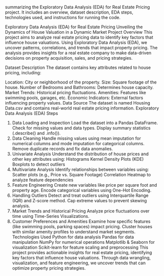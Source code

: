 summarizing the Exploratory Data Analysis (EDA) for Real Estate Pricing project. It includes an overview, dataset description, EDA steps, technologies used, and instructions for running the code.

Exploratory Data Analysis (EDA) for Real Estate Pricing
Unveiling the Dynamics of House Valuation in a Dynamic Market
Project Overview
This project aims to analyze real estate pricing data to identify key factors that influence house valuations. Using Exploratory Data Analysis (EDA), we uncover patterns, correlations, and trends that impact property pricing. The analysis provides insights for a real estate company to make data-driven decisions on property acquisition, sales, and pricing strategies.

Dataset Description
The dataset contains key attributes related to house pricing, including:

Location: City or neighborhood of the property.
Size: Square footage of the house.
Number of Bedrooms and Bathrooms: Determines house capacity.
Market Trends: Historical pricing fluctuations.
Amenities: Features like swimming pools, garages, etc.
Economic Indicators: External factors influencing property values.
Data Source
The dataset is named Housing Data.csv and contains real-world real estate pricing information.
Exploratory Data Analysis (EDA) Steps
1. Data Loading and Inspection
Load the dataset into a Pandas DataFrame.
Check for missing values and data types.
Display summary statistics (.describe() and .info()).
2. Data Cleaning
Handle missing values using mean imputation for numerical columns and mode imputation for categorical columns.
Remove duplicate records and fix data anomalies.
3. Univariate Analysis
Understand the distribution of house prices and other key attributes using:
Histograms
Kernel Density Plots (KDE)
Boxplots to detect outliers
4. Multivariate Analysis
Identify relationships between variables using:
Scatter plots (e.g., Price vs. Square Footage)
Correlation Heatmap to analyze feature dependencies
5. Feature Engineering
Create new variables like price per square foot and property age.
Encode categorical variables using One-Hot Encoding.
6. Handling Outliers
Detect and treat outliers using Interquartile Range (IQR) and Z-score method.
Cap extreme values to prevent skewing analysis.
7. Market Trends and Historical Pricing
Analyze price fluctuations over time using Time-Series Visualizations.
8. Customer Preferences and Amenities
Examine how specific features (like swimming pools, parking spaces) impact pricing.
Cluster houses with similar amenity profiles to understand market segments.
Technologies Used
Python for data analysis
Pandas for data manipulation
NumPy for numerical operations
Matplotlib & Seaborn for visualization
Scikit-learn for feature scaling and preprocessing
This project provides actionable insights for real estate pricing, identifying key factors that influence house valuations. Through data wrangling, visualization, and feature engineering, we uncover trends that can optimize property pricing strategies.

